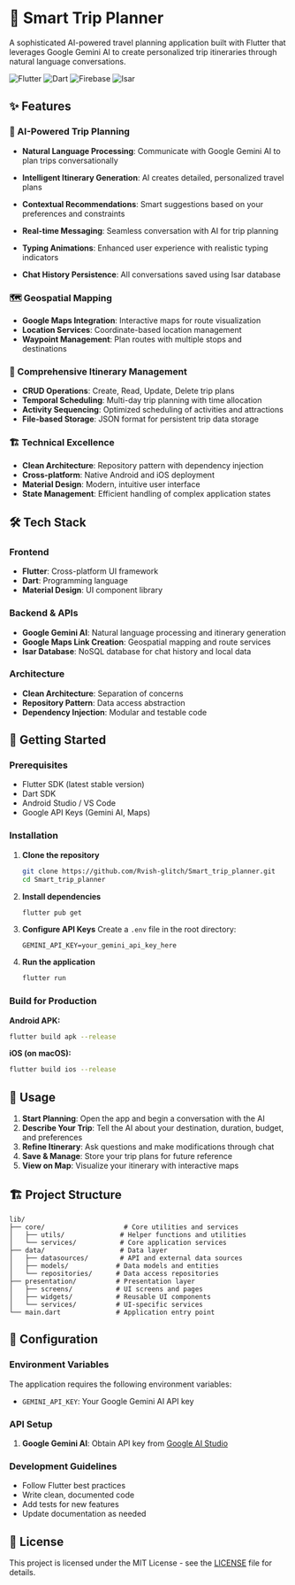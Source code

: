 # 🚀 Smart Trip Planner

A sophisticated AI-powered travel planning application built with Flutter that leverages Google Gemini AI to create personalized trip itineraries through natural language conversations.

![Flutter](https://img.shields.io/badge/Flutter-02569B?style=for-the-badge&logo=flutter&logoColor=white)
![Dart](https://img.shields.io/badge/Dart-0175C2?style=for-the-badge&logo=dart&logoColor=white)
![Firebase](https://img.shields.io/badge/Google_Gemini-4285F4?style=for-the-badge&logo=google&logoColor=white)
![Isar](https://img.shields.io/badge/Isar-000000?style=for-the-badge&logo=data&logoColor=white)

## ✨ Features

### 🤖 AI-Powered Trip Planning
- **Natural Language Processing**: Communicate with Google Gemini AI to plan trips conversationally
- **Intelligent Itinerary Generation**: AI creates detailed, personalized travel plans
- **Contextual Recommendations**: Smart suggestions based on your preferences and constraints


- **Real-time Messaging**: Seamless conversation with AI for trip planning
- **Typing Animations**: Enhanced user experience with realistic typing indicators
- **Chat History Persistence**: All conversations saved using Isar database

### 🗺️ Geospatial Mapping
- **Google Maps Integration**: Interactive maps for route visualization
- **Location Services**: Coordinate-based location management
- **Waypoint Management**: Plan routes with multiple stops and destinations

### 📅 Comprehensive Itinerary Management
- **CRUD Operations**: Create, Read, Update, Delete trip plans
- **Temporal Scheduling**: Multi-day trip planning with time allocation
- **Activity Sequencing**: Optimized scheduling of activities and attractions
- **File-based Storage**: JSON format for persistent trip data storage

### 🏗️ Technical Excellence
- **Clean Architecture**: Repository pattern with dependency injection
- **Cross-platform**: Native Android and iOS deployment
- **Material Design**: Modern, intuitive user interface
- **State Management**: Efficient handling of complex application states

## 🛠️ Tech Stack

### Frontend
- **Flutter**: Cross-platform UI framework
- **Dart**: Programming language
- **Material Design**: UI component library

### Backend & APIs
- **Google Gemini AI**: Natural language processing and itinerary generation
- **Google Maps Link Creation**: Geospatial mapping and route services
- **Isar Database**: NoSQL database for chat history and local data

### Architecture
- **Clean Architecture**: Separation of concerns
- **Repository Pattern**: Data access abstraction
- **Dependency Injection**: Modular and testable code

## 🚀 Getting Started

### Prerequisites
- Flutter SDK (latest stable version)
- Dart SDK
- Android Studio / VS Code
- Google API Keys (Gemini AI, Maps)

### Installation

1. **Clone the repository**
   ```bash
   git clone https://github.com/Rvish-glitch/Smart_trip_planner.git
   cd Smart_trip_planner
   ```

2. **Install dependencies**
   ```bash
   flutter pub get
   ```

3. **Configure API Keys**
   Create a `.env` file in the root directory:
   ```env
   GEMINI_API_KEY=your_gemini_api_key_here
   ```

4. **Run the application**
   ```bash
   flutter run
   ```

### Build for Production

**Android APK:**
```bash
flutter build apk --release
```

**iOS (on macOS):**
```bash
flutter build ios --release
```

## 📱 Usage

1. **Start Planning**: Open the app and begin a conversation with the AI
2. **Describe Your Trip**: Tell the AI about your destination, duration, budget, and preferences
3. **Refine Itinerary**: Ask questions and make modifications through chat
4. **Save & Manage**: Store your trip plans for future reference
5. **View on Map**: Visualize your itinerary with interactive maps

## 🏗️ Project Structure

```
lib/
├── core/                    # Core utilities and services
│   ├── utils/              # Helper functions and utilities
│   └── services/           # Core application services
├── data/                   # Data layer
│   ├── datasources/        # API and external data sources
│   ├── models/            # Data models and entities
│   └── repositories/      # Data access repositories
├── presentation/          # Presentation layer
│   ├── screens/           # UI screens and pages
│   ├── widgets/           # Reusable UI components
│   └── services/          # UI-specific services
└── main.dart              # Application entry point
```

## 🔧 Configuration

### Environment Variables
The application requires the following environment variables:

- `GEMINI_API_KEY`: Your Google Gemini AI API key

### API Setup
1. **Google Gemini AI**: Obtain API key from [Google AI Studio](https://makersuite.google.com/app/apikey)



### Development Guidelines
- Follow Flutter best practices
- Write clean, documented code
- Add tests for new features
- Update documentation as needed

## 📄 License

This project is licensed under the MIT License - see the [LICENSE](LICENSE) file for details.


